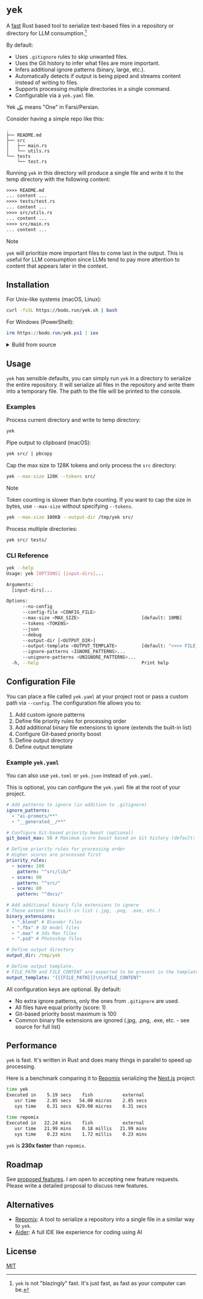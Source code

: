 # `yek`

A [fast](#performance) Rust based tool to serialize text-based files in a repository or directory for LLM consumption.[^1]

By default:

- Uses `.gitignore` rules to skip unwanted files.
- Uses the Git history to infer what files are more important.
- Infers additional ignore patterns (binary, large, etc.).
- Automatically detects if output is being piped and streams content instead of writing to files.
- Supports processing multiple directories in a single command.
- Configurable via a `yek.yaml` file.

Yek <a href="https://fa.wikipedia.org/wiki/۱">يک</a> means "One" in Farsi/Persian.

Consider having a simple repo like this:

```
.
├── README.md
├── src
│   ├── main.rs
│   └── utils.rs
└── tests
    └── test.rs
```

Running `yek` in this directory will produce a single file and write it to the temp directory with the following content:

```txt
>>>> README.md
... content ...
>>>> tests/test.rs
... content ...
>>>> src/utils.rs
... content ...
>>>> src/main.rs
... content ...
```

> [!NOTE]  
> `yek` will prioritize more important files to come last in the output. This is useful for LLM consumption since LLMs tend to pay more attention to content that appears later in the context.

## Installation

For Unix-like systems (macOS, Linux):

<!-- LINUX_INSTALLATION_BEGIN -->

```bash
curl -fsSL https://bodo.run/yek.sh | bash
```

<!-- LINUX_INSTALLATION_END -->

For Windows (PowerShell):

<!-- WINDOWS_INSTALLATION_BEGIN -->

```powershell
irm https://bodo.run/yek.ps1 | iex
```

<!-- WINDOWS_INSTALLATION_END -->

<details>
<summary style="cursor: pointer;">Build from source</summary>

```bash
git clone https://github.com/bodo-run/yek
cd yek
cargo install --path .
```

</details>

## Usage

`yek` has sensible defaults, you can simply run `yek` in a directory to serialize the entire repository. It will serialize all files in the repository and write them into a temporary file. The path to the file will be printed to the console.

### Examples

Process current directory and write to temp directory:

```bash
yek
```

Pipe output to clipboard (macOS):

```bash
yek src/ | pbcopy
```

Cap the max size to 128K tokens and only process the `src` directory:

```bash
yek --max-size 128K --tokens src/
```

> [!NOTE]
> Token counting is slower than byte counting. If you want to cap the size in bytes, use `--max-size` without specifying `--tokens`.

```bash
yek --max-size 100KB --output-dir /tmp/yek src/
```

Process multiple directories:

```bash
yek src/ tests/
```

### CLI Reference

```bash
yek --help
Usage: yek [OPTIONS] [input-dirs]...

Arguments:
  [input-dirs]...

Options:
      --no-config
      --config-file <CONFIG_FILE>
      --max-size <MAX_SIZE>                       [default: 10MB]
      --tokens <TOKENS>
      --json
      --debug
      --output-dir [<OUTPUT_DIR>]
      --output-template <OUTPUT_TEMPLATE>         [default: ">>>> FILE_PATH\nFILE_CONTENT"]
      --ignore-patterns <IGNORE_PATTERNS>...
      --unignore-patterns <UNIGNORE_PATTERNS>...
  -h, --help                                      Print help
```

## Configuration File

You can place a file called `yek.yaml` at your project root or pass a custom path via `--config`. The configuration file allows you to:

1. Add custom ignore patterns
2. Define file priority rules for processing order
3. Add additional binary file extensions to ignore (extends the built-in list)
4. Configure Git-based priority boost
5. Define output directory
6. Define output template

### Example `yek.yaml`

You can also use `yek.toml` or `yek.json` instead of `yek.yaml`.

This is optional, you can configure the `yek.yaml` file at the root of your project.

```yaml
# Add patterns to ignore (in addition to .gitignore)
ignore_patterns:
  - "ai-promots/**"
  - "__generated__/**"

# Configure Git-based priority boost (optional)
git_boost_max: 50 # Maximum score boost based on Git history (default: 100)

# Define priority rules for processing order
# Higher scores are processed first
priority_rules:
  - score: 100
    pattern: "^src/lib/"
  - score: 90
    pattern: "^src/"
  - score: 80
    pattern: "^docs/"

# Add additional binary file extensions to ignore
# These extend the built-in list (.jpg, .png, .exe, etc.)
binary_extensions:
  - ".blend" # Blender files
  - ".fbx" # 3D model files
  - ".max" # 3ds Max files
  - ".psd" # Photoshop files

# Define output directory
output_dir: /tmp/yek

# Define output template.
# FILE_PATH and FILE_CONTENT are expected to be present in the template.
output_template: "{{{FILE_PATH}}}\n\nFILE_CONTENT"
```

All configuration keys are optional. By default:

- No extra ignore patterns, only the ones from `.gitignore` are used.
- All files have equal priority (score: 1)
- Git-based priority boost maximum is 100
- Common binary file extensions are ignored (.jpg, .png, .exe, etc. - see source for full list)

## Performance

`yek` is fast. It's written in Rust and does many things in parallel to speed up processing.

Here is a benchmark comparing it to [Repomix](https://github.com/yamadashy/repomix) serializing the [Next.js](https://github.com/vercel/next.js) project:

```bash
time yek
Executed in    5.19 secs    fish           external
   usr time    2.85 secs   54.00 micros    2.85 secs
   sys time    6.31 secs  629.00 micros    6.31 secs
```

```bash
time repomix
Executed in   22.24 mins    fish           external
   usr time   21.99 mins    0.18 millis   21.99 mins
   sys time    0.23 mins    1.72 millis    0.23 mins
```

`yek` is **230x faster** than `repomix`.

## Roadmap

See [proposed features](https://github.com/bodo-run/yek/issues?q=type:%22Feature%22). I am open to accepting new feature requests. Please write a detailed proposal to discuss new features.

## Alternatives

- [Repomix](https://github.com/yamadashy/repomix): A tool to serialize a repository into a single file in a similar way to `yek`.
- [Aider](https://aider.chat): A full IDE like experience for coding using AI

## License

[MIT](LICENSE)

[^1]: `yek` is not "blazingly" fast. It's just fast, as fast as your computer can be.
